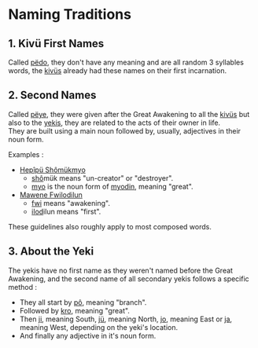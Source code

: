 
# Naming Traditions

## 1. Kivü First Names

Called [pëdo](../Kivümi%20Language/Kivümi%20Dictionary/pëdo.md), they don't have any meaning and are all random 3 syllables words, the [kivüs](../Kivümi%20Language/Kivümi%20Dictionary/kivü.md) already had these names on their first incarnation.  

## 2. Second Names

Called [pëye](../Kivümi%20Language/Kivümi%20Dictionary/pëye.md), they were given after the Great Awakening to all the [kivüs](../Kivümi%20Language/Kivümi%20Dictionary/kivü.md) but also to the [yekis](../Kivümi%20Language/Kivümi%20Dictionary/yeki.md), they are related to the acts of their owner in life.  
They are built using a main noun followed by, usually, adjectives in their noun form.  

Examples :
- [Hepîpü Shômükmyo](../Characters/Hepïpü%20Shömükmyo.md)
	- [shô](../Kivümi%20Language/Kivümi%20Dictionary/shô.md)mük means "un-creator" or "destroyer".  
	- [myo](../Kivümi%20Language/Kivümi%20Dictionary/myo.md) is the noun form of [myodin](../Kivümi%20Language/Kivümi%20Dictionary/myodin.md), meaning "great".  
- [Mawene Fwilodilun](../Characters/Mawene%20Fwilodilun.md)
	- [fwi](../Kivümi%20Language/Kivümi%20Dictionary/fwi.md) means "awakening".  
	- [ilod](../Kivümi%20Language/Kivümi%20Dictionary/ilod.md)ilun means "first".

These guidelines also roughly apply to most composed words.  

## 3. About the Yeki

The yekis have no first name as they weren't named before the Great Awakening, and the second name of all secondary yekis follows a specific method :  
- They all start by [pô](../Kivümi%20Language/Kivümi%20Dictionary/pö.md), meaning "branch".
- Followed by [kro](../Kivümi%20Language/Kivümi%20Dictionary/kro.md), meaning "great".
- Then [ji](../Kivümi%20Language/Kivümi%20Dictionary/ji.md), meaning South, [jü](../Kivümi%20Language/Kivümi%20Dictionary/jü.md), meaning North, [jo](../Kivümi%20Language/Kivümi%20Dictionary/jo.md), meaning East or [ja](../Kivümi%20Language/Kivümi%20Dictionary/ja.md), meaning West, depending on the yeki's location.
- And finally any adjective in it's noun form.